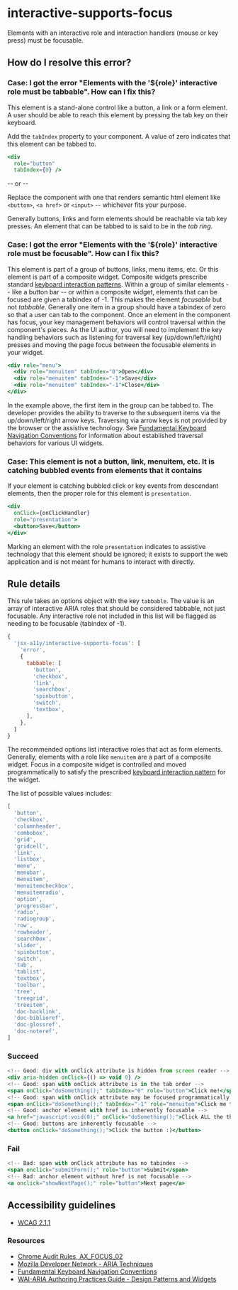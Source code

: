 # interactive-supports-focus

Elements with an interactive role and interaction handlers (mouse or key press) must be focusable.

## How do I resolve this error?

### Case: I got the error "Elements with the '${role}' interactive role must be tabbable". How can I fix this?

This element is a stand-alone control like a button, a link or a form element. A user should be able to reach this
element by pressing the tab key on their keyboard.

Add the `tabIndex` property to your component. A value of zero indicates that this element can be tabbed to.

```jsx
<div
  role="button"
  tabIndex={0} />
```

-- or --

Replace the component with one that renders semantic html element like `<button>`, `<a href>` or `<input>` -- whichever
fits your purpose.

Generally buttons, links and form elements should be reachable via tab key presses. An element that can be tabbed to is
said to be in the _tab ring_.

### Case: I got the error "Elements with the '${role}' interactive role must be focusable". How can I fix this?

This element is part of a group of buttons, links, menu items, etc. Or this element is part of a composite widget.
Composite widgets prescribe
standard [keyboard interaction patterns](https://www.w3.org/TR/wai-aria-practices-1.1/#kbd_generalnav). Within a group
of similar elements -- like a button bar -- or within a composite widget, elements that can be focused are given a
tabindex of -1. This makes the element *focusable* but not *tabbable*. Generally one item in a group should have a
tabindex of zero so that a user can tab to the component. Once an element in the component has focus, your key
management behaviors will control traversal within the component's pieces. As the UI author, you will need to implement
the key handling behaviors such as listening for traversal key (up/down/left/right) presses and moving the page focus
between the focusable elements in your widget.

```jsx
<div role="menu">
  <div role="menuitem" tabIndex="0">Open</div>
  <div role="menuitem" tabIndex="-1">Save</div>
  <div role="menuitem" tabIndex="-1">Close</div>
</div>
```

In the example above, the first item in the group can be tabbed to. The developer provides the ability to traverse to
the subsequent items via the up/down/left/right arrow keys. Traversing via arrow keys is not provided by the browser or
the assistive technology.
See [Fundamental Keyboard Navigation Conventions](https://www.w3.org/TR/wai-aria-practices-1.1/#kbd_generalnav) for
information about established traversal behaviors for various UI widgets.

### Case: This element is not a button, link, menuitem, etc. It is catching bubbled events from elements that it contains

If your element is catching bubbled click or key events from descendant elements, then the proper role for this element
is `presentation`.

```jsx
<div
  onClick={onClickHandler}
  role="presentation">
  <button>Save</button>
</div>
```

Marking an element with the role `presentation` indicates to assistive technology that this element should be ignored;
it exists to support the web application and is not meant for humans to interact with directly.

## Rule details

This rule takes an options object with the key `tabbable`. The value is an array of interactive ARIA roles that should
be considered tabbable, not just focusable. Any interactive role not included in this list will be flagged as needing to
be focusable (tabindex of -1).

```js
{
  'jsx-a11y/interactive-supports-focus': [
    'error',
    {
      tabbable: [
        'button',
        'checkbox',
        'link',
        'searchbox',
        'spinbutton',
        'switch',
        'textbox',
      ],
    },
  ]
}
```

The recommended options list interactive roles that act as form elements. Generally, elements with a role
like `menuitem` are a part of a composite widget. Focus in a composite widget is controlled and moved programmatically
to satisfy the prescribed [keyboard interaction pattern](https://www.w3.org/TR/wai-aria-practices-1.1/#kbd_generalnav)
for the widget.

The list of possible values includes:

```js
[
  'button',
  'checkbox',
  'columnheader',
  'combobox',
  'grid',
  'gridcell',
  'link',
  'listbox',
  'menu',
  'menubar',
  'menuitem',
  'menuitemcheckbox',
  'menuitemradio',
  'option',
  'progressbar',
  'radio',
  'radiogroup',
  'row',
  'rowheader',
  'searchbox',
  'slider',
  'spinbutton',
  'switch',
  'tab',
  'tablist',
  'textbox',
  'toolbar',
  'tree',
  'treegrid',
  'treeitem',
  'doc-backlink',
  'doc-biblioref',
  'doc-glossref',
  'doc-noteref',
]
```

### Succeed

```jsx
<!-- Good: div with onClick attribute is hidden from screen reader -->
<div aria-hidden onClick={() => void 0} />
<!-- Good: span with onClick attribute is in the tab order -->
<span onClick="doSomething();" tabIndex="0" role="button">Click me!</span>
<!-- Good: span with onClick attribute may be focused programmatically -->
<span onClick="doSomething();" tabIndex="-1" role="menuitem">Click me too!</span>
<!-- Good: anchor element with href is inherently focusable -->
<a href="javascript:void(0);" onClick="doSomething();">Click ALL the things!</a>
<!-- Good: buttons are inherently focusable -->
<button onClick="doSomething();">Click the button :)</button>
```

### Fail

```jsx
<!-- Bad: span with onClick attribute has no tabindex -->
<span onclick="submitForm();" role="button">Submit</span>
<!-- Bad: anchor element without href is not focusable -->
<a onclick="showNextPage();" role="button">Next page</a>
```

## Accessibility guidelines

- [WCAG 2.1.1](https://www.w3.org/WAI/WCAG21/Understanding/keyboard)

### Resources

- [Chrome Audit Rules, AX_FOCUS_02](https://github.com/GoogleChrome/accessibility-developer-tools/wiki/Audit-Rules#ax_focus_02)
- [Mozilla Developer Network - ARIA Techniques](https://developer.mozilla.org/en-US/docs/Web/Accessibility/ARIA/ARIA_Techniques/Using_the_button_role#Keyboard_and_focus)
- [Fundamental Keyboard Navigation Conventions](https://www.w3.org/TR/wai-aria-practices-1.1/#kbd_generalnav)
- [WAI-ARIA Authoring Practices Guide - Design Patterns and Widgets](https://www.w3.org/TR/wai-aria-practices-1.1/#aria_ex)
